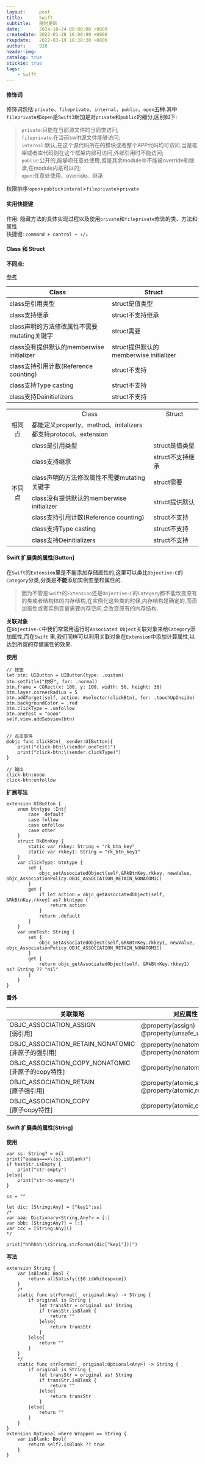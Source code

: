 ```yaml
---
layout:     post
title:      Swift
subtitle:   随时更新
date:       2024-10-24 08:00:00 +0800
createdate: 2022-01-28 10:00:00 +0800
rkupdate:   2022-03-19 10:28:30 +0800
author:     920
header-img: 
catalog: true
stickie: true
tags:
    - Swift
---
```



#### 修饰词

修饰词包括:`private`、`fileprivate`、`internal`、`public`、`open`五种.其中`fileprivate`和`open`是`Swift3`新加是对`private`和`public`的细分,区别如下:

>`private`:只能在当前源文件的当前类访问;  
`fileprivate`:在当前swift源文件能够访问;  
`internal`:默认,在这个源代码所在的模块或者整个APP代码均可访问.当是框架或者库代码则在这个框架内部可访问,外部引用时不能访问;  
`public`:公开的,能够呗任意处使用,但是其余module中不能被override和继承,在module内是可以的;  
`open`:任意处使用、override、继承

权限排序:`open`>`public`>`interal`>`fileprivate`>`private`


#### 实用快捷键

作用: 隐藏方法的具体实现过程以及使用`private`和`fileprivate`修饰的类、方法和属性  
快捷键: `command + control + ↑/↓`


#### Class 和 Struct

<p hidden>
**相同点:**  
* 都能定义property、method、initalizers  
* 都支持protocol、extension

**不同点:**  

[参考](https://juejin.cn/post/6844903775816155144)

Class|Struct
--|--  
class是引用类型|struct是值类型
class支持继承|struct不支持继承
class声明的方法修改属性不需要mutating关键字|struct需要
class没有提供默认的memberwise initializer|struct提供默认的memberwise initializer
class支持引用计数(Reference counting)|struct不支持
class支持Type casting|struct不支持
class支持Deinitializers|struct不支持
</p>

<table>
    <tr align="center">
        <td></td>
        <td>Class</td>
        <td>Struct</td>
    </tr>
    <tr>
        <!-- rowspan="2"  -->
        <!-- colspan="2" -->
        <td align="center">相同点</td>
        <td colspan="2">都能定义property、method、initalizers<br>都支持protocol、extension</td>
    </tr>
    <tr>
        <td rowspan="7" align="center">不同点</td>
        <td>class是引用类型</td>
        <td>struct是值类型</td>
    </tr>
    <tr>
        <td>class支持继承</td>
        <td>struct不支持继承</td>
    </tr>
    <tr>
        <td>class声明的方法修改属性不需要mutating关键字</td>
        <td>struct需要</td>
    </tr>
    <tr>
        <td>class没有提供默认的memberwise initializer</td>
        <td>struct提供默认</td>
    </tr>
    <tr>
        <td>class支持引用计数(Reference counting)</td>
        <td>struct不支持</td>
    </tr>
    <tr>
        <td>class支持Type casting</td>
        <td>struct不支持</td>
    </tr>
    <tr>
        <td>class支持Deinitializers</td>
        <td>struct不支持</td>
    </tr>
</table>


#### Swift 扩展类的属性[Button]

在`Swift`的`Extension`里是不能添加存储属性的,这里可以类比`Objective-C`的`Category`分类,分类是**不能**添加实例变量和属性的.
>因为不管是`Swift`的`Extension`还是`Objective-C`的`Category`都不能改变原有的类或者结构体的内存结构,在实例化这些类的时候,内存结构是确定的,而添加属性或者实例变量需要内存空间,会改变原有的内存结构.

**关联对象**  
在`Objective-C`中我们常常用运行时`Associated Object`关联对象来给`Category`添加属性,而在`Swift` 里,我们同样可以利用关联对象在`Extension`中添加计算属性,以达到所谓的存储属性的效果.

**使用**
```
// 按钮
let btn: UIButton = UIButton(type: .custom)
btn.setTitle("你好", for: .normal)
btn.frame = CGRect(x: 100, y: 100, width: 50, height: 30)
btn.layer.cornerRadius = 5
btn.addTarget(self, action: #selector(clickBtn), for: .touchUpInside)
btn.backgroundColor = .red
btn.clickType = .unfollow
btn.oneTest = "oooo"
self.view.addSubview(btn)


// 点击事件
@objc func clickBtn(_ sender:UIButton){
    print("click-btn:\(sender.oneTest)")
    print("click-btn:\(sender.clickType)")
}

// 输出
click-btn:oooo
click-btn:unfollow

```
**扩展写法**
```
extension UIButton {
    enum btntype :Int{
        case `default`
        case follow
        case unfollow
        case other
    }
    struct RkBtnKey {
        static var rkkey: String = "rk_btn_key"
        static var rkkey1: String = "rk_btn_key1"
    }
    var clickType: btntype {
        set {
            objc_setAssociatedObject(self,&RkBtnKey.rkkey, newValue, objc_AssociationPolicy.OBJC_ASSOCIATION_RETAIN_NONATOMIC)
        }
        get {
            if let action = objc_getAssociatedObject(self, &RkBtnKey.rkkey) as? btntype {
                return action
            }
            return .default
        }
    }
    var oneTest: String {
        set {
            objc_setAssociatedObject(self,&RkBtnKey.rkkey1, newValue, objc_AssociationPolicy.OBJC_ASSOCIATION_RETAIN_NONATOMIC)
        }
        get {
            return objc_getAssociatedObject(self, &RkBtnKey.rkkey1) as? String ?? "nil"
        }
    }
}

```

**番外**

<p hidden>
关联策略|说明|对应属性 
--|--|--  
OBJC_ASSOCIATION_ASSIGN|给关联对象指定弱引用|@property(assign)<br>@property(unsafe_unretained)  
OBJC_ASSOCIATION_RETAIN_NONATOMIC|给关联对象指定非原子的强引用|@property(nonatomic,strong)<br>@property(nonatomic,retain)
OBJC_ASSOCIATION_COPY_NONATOMIC|给关联对象指定非原子的copy特性|@property(nonatomic,copy)  
OBJC_ASSOCIATION_RETAIN|给关联对象指定原子强引用|@property(atomic,strong)<br>@property(atomic,retain) 
OBJC_ASSOCIATION_COPY|给关联对象指定原子copy特性|@property(atomic,copy) 
</p>

关联策略|对应属性 
--|--  
OBJC_ASSOCIATION_ASSIGN<br>[弱引用]|@property(assign)<br>@property(unsafe_unretained)  
OBJC_ASSOCIATION_RETAIN_NONATOMIC<br>[非原子的强引用]|@property(nonatomic,strong)<br>@property(nonatomic,retain)
OBJC_ASSOCIATION_COPY_NONATOMIC<br>[非原子的copy特性]|@property(nonatomic,copy)  
OBJC_ASSOCIATION_RETAIN<br>[原子强引用]|@property(atomic,strong)<br>@property(atomic,retain) 
OBJC_ASSOCIATION_COPY<br>[原子copy特性]|@property(atomic,copy)  


#### Swift 扩展类的属性[String]

**使用**
```
var ss: String? = nil
print("aaaaa===>\(ss.isBlank)")
if testStr.isEmpty {
    print("str-empty")
}else{
    print("str-no-empty")
}
        
ss = ""
        
let dic: [String:Any] = ["key1":ss]
/*
var aaa: Dictionary<String,Any?> = [:]
var bbb: [String:Any?] = [:]
var ccc = [String:Any]()
*/
        
print("hhhhhh:\(String.strFormat(dic["key1"]))")
```

**写法**

```
extension String {
    var isBlank: Bool {
        return allSatisfy({$0.isWhitespace})
    }
    /*
    static func strFormat(_ original:Any) -> String {
        if original is String {
            let transStr = original as! String
            if transStr.isBlank {
                return ""
            }else{
                return transStr
            }
        }else{
            return ""
        }
    }
    */
    static func strFormat(_ original:Optional<Any>) -> String {
        if original is String {
            let transStr = original as! String
            if transStr.isBlank {
                return ""
            }else{
                return transStr
            }
        }else{
            return ""
        }
    }
}
extension Optional where Wrapped == String {
    var isBlank: Bool{
        return self?.isBlank ?? true
    }
}
```








